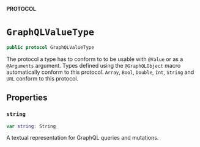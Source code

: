 **PROTOCOL**

# `GraphQLValueType`

```swift
public protocol GraphQLValueType
```

The protocol a type has to conform to to be usable with `@Value` or as a `@Arguments` argument.
Types defined using the `@GraphQLObject` macro automatically conform to this protocol.
`Array`, `Bool`, `Double`, `Int`,  `String` and `URL` conform to this protocol.

## Properties
### `string`

```swift
var string: String
```

A textual representation for GraphQL queries and mutations.
